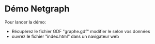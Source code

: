 Démo Netgraph
====

Pour lancer la démo:
  - Récupérez le fichier GDF "graphe.gdf" modifier le selon vos données
  - ouvrez le fichier "index.html" dans un navigateur web
